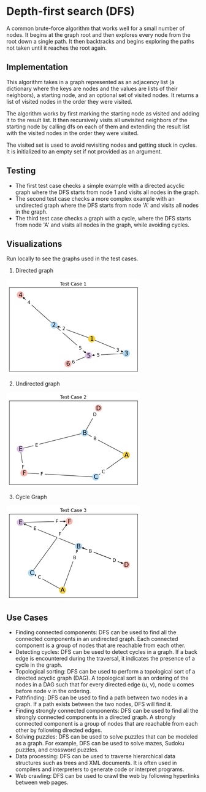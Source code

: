 # Depth-first search (DFS)

A common brute-force algorithm that works well for a small number of nodes. It begins at the graph root and then explores every node from the root down a single path. It then backtracks and begins exploring the paths not taken until it reaches the root again.

## Implementation

This algorithm takes in a graph represented as an adjacency list (a dictionary where the keys are nodes and the values are lists of their neighbors), a starting node, and an optional set of visited nodes. It returns a list of visited nodes in the order they were visited.

The algorithm works by first marking the starting node as visited and adding it to the result list. It then recursively visits all unvisited neighbors of the starting node by calling dfs on each of them and extending the result list with the visited nodes in the order they were visited.

The visited set is used to avoid revisiting nodes and getting stuck in cycles. It is initialized to an empty set if not provided as an argument.

## Testing
* The first test case checks a simple example with a directed acyclic graph where the DFS starts from node 1 and visits all nodes in the graph.
* The second test case checks a more complex example with an undirected graph where the DFS starts from node 'A' and visits all nodes in the graph.
* The third test case checks a graph with a cycle, where the DFS starts from node 'A' and visits all nodes in the graph, while avoiding cycles.

## Visualizations
Run locally to see the graphs used in the test cases.
1. Directed graph

![Image of Directed Acyclic Graph](/img/direct_graph_output.png)

2. Undirected graph

![Image of Undirected Graph](/img/undirect_graph_output.png)

3. Cycle Graph

![Image of Cycle Graph](/img/cycle_graph_output.png)

## Use Cases
* Finding connected components: DFS can be used to find all the connected components in an undirected graph. Each connected component is a group of nodes that are reachable from each other.
* Detecting cycles: DFS can be used to detect cycles in a graph. If a back edge is encountered during the traversal, it indicates the presence of a cycle in the graph.
* Topological sorting: DFS can be used to perform a topological sort of a directed acyclic graph (DAG). A topological sort is an ordering of the nodes in a DAG such that for every directed edge (u, v), node u comes before node v in the ordering.
* Pathfinding: DFS can be used to find a path between two nodes in a graph. If a path exists between the two nodes, DFS will find it.
* Finding strongly connected components: DFS can be used to find all the strongly connected components in a directed graph. A strongly connected component is a group of nodes that are reachable from each other by following directed edges.
* Solving puzzles: DFS can be used to solve puzzles that can be modeled as a graph. For example, DFS can be used to solve mazes, Sudoku puzzles, and crossword puzzles.
* Data processing: DFS can be used to traverse hierarchical data structures such as trees and XML documents. It is often used in compilers and interpreters to generate code or interpret programs.
* Web crawling: DFS can be used to crawl the web by following hyperlinks between web pages.
